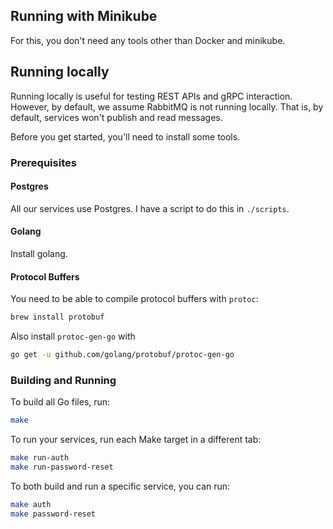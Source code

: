 ## Running with Minikube
For this, you don't need any tools other than Docker and minikube.

## Running locally
Running locally is useful for testing REST APIs and gRPC interaction.
However, by default, we assume RabbitMQ is not running locally.
That is, by default, services won't publish and read messages.

Before you get started, you'll need to install some tools.

### Prerequisites
#### Postgres
All our services use Postgres. I have a script to do this in `./scripts`.

#### Golang
Install golang.

#### Protocol Buffers
You need to be able to compile protocol buffers with `protoc`: 
```bash
brew install protobuf
```

Also install `protoc-gen-go` with
```bash
go get -u github.com/golang/protobuf/protoc-gen-go
```

### Building and Running
To build all Go files, run: 
```bash
make
```

To run your services, run each Make target in a different tab:
```bash
make run-auth
make run-password-reset
```

To both build and run a specific service, you can run:
```bash
make auth
make password-reset
```

